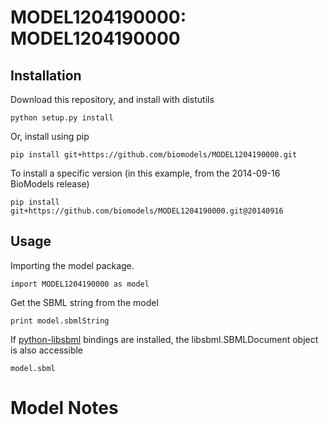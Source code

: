 # MODEL1204190000: MODEL1204190000

## Installation

Download this repository, and install with distutils

`python setup.py install`

Or, install using pip

`pip install git+https://github.com/biomodels/MODEL1204190000.git`

To install a specific version (in this example, from the 2014-09-16 BioModels release)

`pip install git+https://github.com/biomodels/MODEL1204190000.git@20140916`

## Usage

Importing the model package.

`import MODEL1204190000 as model`

Get the SBML string from the model

`print model.sbmlString`

If [python-libsbml](https://pypi.python.org/pypi/python-libsbml) bindings are
installed, the libsbml.SBMLDocument object is also accessible

`model.sbml`


# Model Notes



